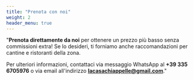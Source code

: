 ```yaml
---
title: "Prenota con noi"
weight: 2
header_menu: true
---
```

"**Prenota direttamente da noi** per ottenere un prezzo più basso senza commissioni extra! Se lo desideri, ti forniamo anche raccomandazioni per cantine e ristoranti della zona.

Per ulteriori informazioni, contattaci via messaggio WhatsApp al **+39 335 6705976** o via email all'indirizzo **lacasachiappelle@gmail.com**."